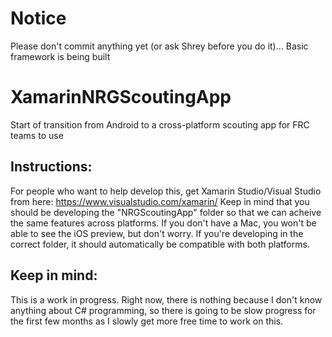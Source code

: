 # Notice
Please don't commit anything yet (or ask Shrey before you do it)... Basic framework is being built


# XamarinNRGScoutingApp
Start of transition from Android to a cross-platform scouting app for FRC teams to use
## Instructions:
For people who want to help develop this, get Xamarin Studio/Visual Studio from here: https://www.visualstudio.com/xamarin/ Keep in mind that you should be developing the "NRGScoutingApp" folder so that we can acheive the same features across platforms. If you don't have a Mac, you won't be able to see the iOS preview, but don't worry. If you're developing in the correct folder, it should automatically be compatible with both platforms.

## Keep in mind:
This is a work in progress. Right now, there is nothing because I don't know anything about C# programming, so there is going to be slow progress for the first few months as I slowly get more free time to work on this. 
